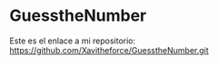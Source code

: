 # GuesstheNumber
Este es el enlace a mi repositorio: https://github.com/Xavitheforce/GuesstheNumber.git